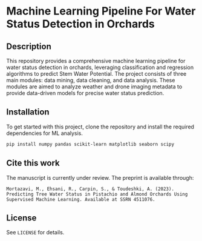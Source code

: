 # Machine Learning Pipeline For Water Status Detection in Orchards

## Description

This repository provides a comprehensive machine learning pipeline for water status detection in orchards, leveraging classification and regression algorithms to predict Stem Water Potential. The project consists of three main modules: data mining, data cleaning, and data analysis. These modules are aimed to analyze weather and drone imaging metadata to provide data-driven models for precise water status prediction. 

## Installation

To get started with this project, clone the repository and install the required dependencies for ML analysis.

```sh
pip install numpy pandas scikit-learn matplotlib seaborn scipy
```


## Cite this work

The manuscript is currently under review. The preprint is available through:

`Mortazavi, M., Ehsani, R., Carpin, S., & Toudeshki, A. (2023). Predicting Tree Water Status in Pistachio and Almond Orchards Using Supervised Machine Learning. Available at SSRN 4511076.`


## License

See `LICENSE` for details.

